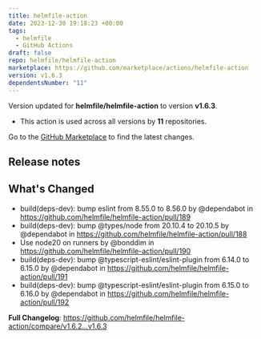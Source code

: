 ```yaml
---
title: helmfile-action
date: 2023-12-30 19:18:23 +00:00
tags:
  - helmfile
  - GitHub Actions
draft: false
repo: helmfile/helmfile-action
marketplace: https://github.com/marketplace/actions/helmfile-action
version: v1.6.3
dependentsNumber: "11"
---
```



Version updated for **helmfile/helmfile-action** to version **v1.6.3**.
- This action is used across all versions by **11** repositories.

Go to the [GitHub Marketplace](https://github.com/marketplace/actions/helmfile-action) to find the latest changes.

## Release notes

## What's Changed
* build(deps-dev): bump eslint from 8.55.0 to 8.56.0 by @dependabot in https://github.com/helmfile/helmfile-action/pull/189
* build(deps-dev): bump @types/node from 20.10.4 to 20.10.5 by @dependabot in https://github.com/helmfile/helmfile-action/pull/188
* Use node20 on runners by @bonddim in https://github.com/helmfile/helmfile-action/pull/190
* build(deps-dev): bump @typescript-eslint/eslint-plugin from 6.14.0 to 6.15.0 by @dependabot in https://github.com/helmfile/helmfile-action/pull/191
* build(deps-dev): bump @typescript-eslint/eslint-plugin from 6.15.0 to 6.16.0 by @dependabot in https://github.com/helmfile/helmfile-action/pull/192


**Full Changelog**: https://github.com/helmfile/helmfile-action/compare/v1.6.2...v1.6.3
